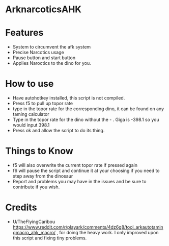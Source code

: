 # ArknarcoticsAHK

# Features
- System to circumvent the afk system
- Precise Narcotics usage
- Pause button and start button
- Applies Naroctics to the dino for you. 


# How to use
- Have autohotkey installed, this script is not compiled. 
- Press f5 to pull up topor rate
- type in the topor rate for the corresponding dino, it can be found on any taming calculator
- Type in the topor rate for the dino without the -  . Giga is -398.1 so you would input 398.1
- Press ok and allow the script to do its thing.

# Things to Know

- f5 will also overwrite the current topor rate if pressed again
- f6 will pause the script and continue it at your choosing if you need to step away from the dinosaur
- Report and problems you may have in the issues and be sure to contribute if you wish.

# Credits
- U/TheFlyingCaribou https://www.reddit.com/r/playark/comments/4dz6g8/tool_arkautotamingmacro_ahk_macro/  , for doing the heavy work. I only improved upon this script and fixing tiny problems.
